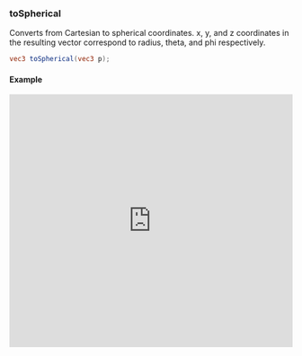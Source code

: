 ### toSpherical
Converts from Cartesian to spherical coordinates. x, y, and z coordinates in the resulting vector correspond to radius, theta, and phi respectively.

```glsl
vec3 toSpherical(vec3 p);
```
#### Example
<iframe width="100%" height="450px" src="https://shaderpark.com/sculpture/-LeU5ZIIkT-VhV7dEm7d?example=true&embed=true" frameborder="0"></iframe>